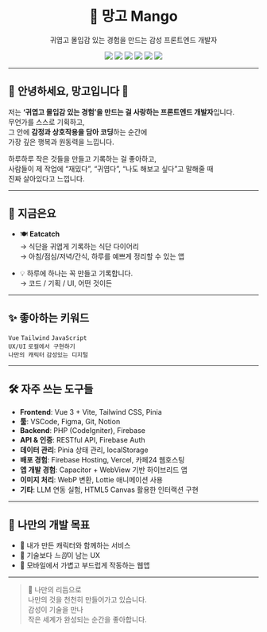<h1 align="center">🥭 망고 Mango</h1>
<p align="center">귀엽고 몰입감 있는 경험을 만드는 감성 프론트엔드 개발자</p>

<p align="center">
  <img src="https://img.shields.io/badge/Frontend-Vue3%20%7C%20Vite%20%7C%20TailwindCSS-brightgreen?style=flat-square&logo=vue.js&logoColor=white" />
  <img src="https://img.shields.io/badge/State%20Mgmt-Pinia-blue?style=flat-square" />
  <img src="https://img.shields.io/badge/Backend-PHP%20(CodeIgniter)-orange?style=flat-square&logo=php&logoColor=white" />
  <img src="https://img.shields.io/badge/Hosting-Firebase%20%7C%20Vercel%20%7C%20Cafe24-yellow?style=flat-square&logo=firebase" />
  <img src="https://img.shields.io/badge/Tools-Figma%20%7C%20Git%20%7C%20VSCode-blueviolet?style=flat-square&logo=visualstudiocode" />
  <img src="https://img.shields.io/badge/Mobile-Capacitor-lightgrey?style=flat-square&logo=ionic" />
</p>

---

## 🥭 안녕하세요, 망고입니다 👋

저는 **‘귀엽고 몰입감 있는 경험’을 만드는 걸 사랑하는 프론트엔드 개발자**입니다.  
무언가를 스스로 기획하고,  
그 안에 **감정과 상호작용을 담아 코딩**하는 순간에  
가장 깊은 행복과 원동력을 느낍니다.

하루하루 작은 것들을 만들고 기록하는 걸 좋아하고,  
사람들이 제 작업에 “재밌다”, “귀엽다”, “나도 해보고 싶다”고 말해줄 때  
진짜 살아있다고 느낍니다.

---

## 🌱 지금은요

- 🍽️ **Eatcatch**  
  → 식단을 귀엽게 기록하는 식단 다이어리  
  → 아침/점심/저녁/간식, 하루를 예쁘게 정리할 수 있는 앱

- 💡 하루에 하나는 꼭 만들고 기록합니다.  
  → 코드 / 기획 / UI, 어떤 것이든

---

## ✨ 좋아하는 키워드

`Vue` `Tailwind` `JavaScript`  
`UX/UI` `로컬에서 구현하기`  
`나만의 캐릭터` `감성있는 디지털`

---

## 🛠️ 자주 쓰는 도구들

- **Frontend**: Vue 3 + Vite, Tailwind CSS, Pinia  
- **툴**: VSCode, Figma, Git, Notion  
- **Backend**: PHP (CodeIgniter), Firebase  
- **API & 인증**: RESTful API, Firebase Auth  
- **데이터 관리**: Pinia 상태 관리, localStorage  
- **배포 경험**: Firebase Hosting, Vercel, 카페24 웹호스팅  
- **앱 개발 경험**: Capacitor + WebView 기반 하이브리드 앱  
- **이미지 처리**: WebP 변환, Lottie 애니메이션 사용  
- **기타**: LLM 연동 실험, HTML5 Canvas 활용한 인터랙션 구현

---

## 🎯 나만의 개발 목표

- 🌙 내가 만든 캐릭터와 함께하는 서비스  
- 🧭 기술보다 *느낌*이 남는 UX  
- 📱 모바일에서 가볍고 부드럽게 작동하는 웹앱

---

> 🍊 나만의 리듬으로  
> 나만의 것을 천천히 만들어가고 있습니다.  
> 감성이 기술을 만나  
> 작은 세계가 완성되는 순간을 좋아합니다.
